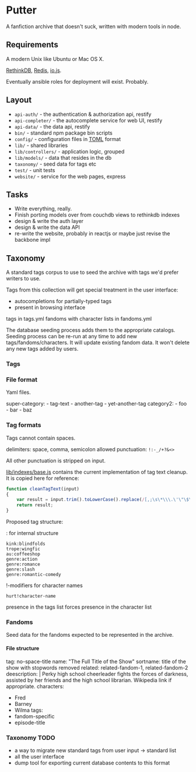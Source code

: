 # Putter

A fanfiction archive that doesn't suck, written with modern tools in node.

## Requirements

A modern Unix like Ubuntu or Mac OS X.

[RethinkDB](http://www.rethinkdb.com), [Redis](http://redis.io), [io.js](https://iojs.org/en/index.html).

Eventually ansible roles for deployment will exist. Probably.

## Layout

* `api-auth/` - the authentication & authorization api, restify
* `api-completer/` - the autocomplete service for web UI, restify
* `api-data/` - the data api, restify
* `bin/` - standard npm package bin scripts
* `config/` - configuration files in [TOML](https://github.com/toml-lang/toml) format
* `lib/` - shared libraries
* `lib/controllers/` - application logic, grouped
* `lib/models/` - data that resides in the db
* `taxonomy/` - seed data for tags etc
* `test/` - unit tests
* `website/` - service for the web pages, express

## Tasks

- Write everything, really.
- Finish porting models over from couchdb views to rethinkdb indexes
- design & write the auth layer
- design & write the data API
- re-write the website, probably in reactjs or maybe just revise the backbone impl

## Taxonomy

A standard tags corpus to use to seed the archive with tags we'd prefer writers to use.

Tags from this collection will get special treatment in the user interface:
- autocompletions for partially-typed tags
- present in browsing interface

tags in tags.yml
fandoms with character lists in fandoms.yml

The database seeding process adds them to the appropriate catalogs. Seeding process can be re-run at any time to add new tags/fandoms/characters. It will update existing fandom data. It won't delete any new tags added by users.

### Tags

### File format

Yaml files.

super-category:
    - tag-text
    - another-tag
    - yet-another-tag
category2:
	- foo
	- bar
	- baz

### Tag formats

Tags cannot contain spaces.

delimiters: space, comma, semicolon
allowed punctuation: `!:-_/+?&<>`

All other punctuation is stripped on input.

[lib/indexes/base.js](kirje/lib/indexes/base.js) contains the current implementation of tag text cleanup. It is copied here for reference:

```javascript
function cleanTagText(input)
{
	var result = input.trim().toLowerCase().replace(/[,;\s\*\\\.\'\"\$\^\(\)=%]+/g, '');
	return result;
}
```

Proposed tag structure:

: for internal structure

	kink:blindfolds
	trope:wingfic
	au:coffeeshop
	genre:action
	genre:romance
	genre:slash
	genre:romantic-comedy

!-modifiers for character names

	hurt!character-name

presence in the tags list forces presence in the character list


### Fandoms

Seed data for the fandoms expected to be represented in the archive.

#### File structure

tag: no-space-title
name: "The Full Title of the Show"
sortname: title of the show with stopwords removed
related: related-fandom-1, related-fandom-2
deescription: |
   Perky high school cheerleader fights the forces of darkness,
   assisted by her friends and the high school librarian. Wikipedia
   link if appropriate.
characters:
   - Fred
   - Barney
   - Wilma
tags:
   - fandom-specific
   - episode-title




### Taxonomy TODO

- a way to migrate new standard tags from user input -> standard list
- all the user interface
- dump tool for exporting current database contents to this format
